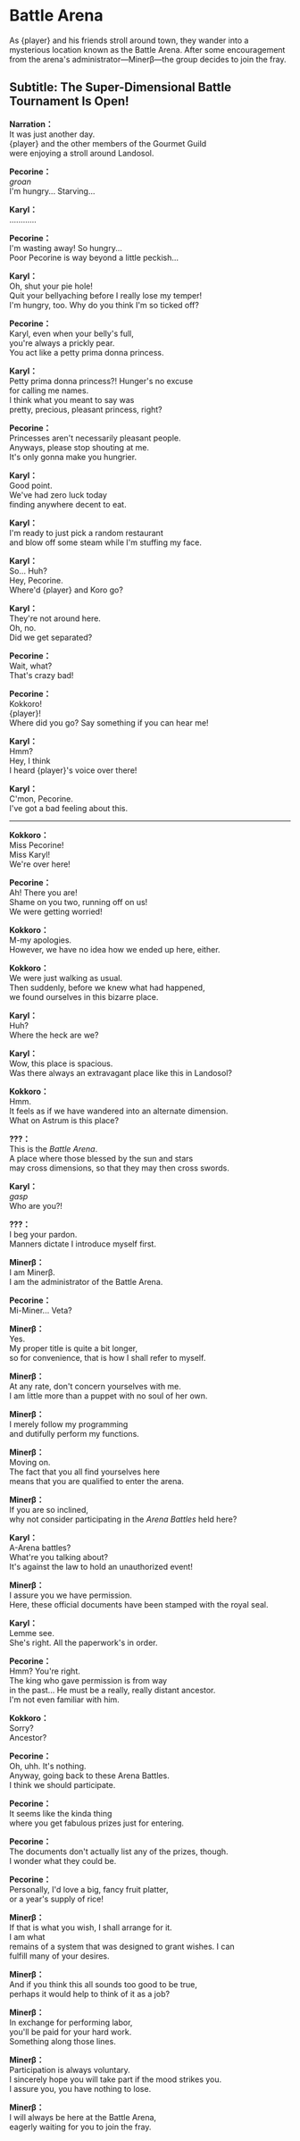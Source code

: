 # Battle Arena
As {player} and his friends stroll around town, they wander into a mysterious location known as the Battle Arena. After some encouragement from the arena's administrator—Minerβ—the group decides to join the fray.
  
## Subtitle: The Super-Dimensional Battle Tournament Is Open!
  
**Narration：**  
It was just another day.  
{player} and the other members of the Gourmet Guild  
were enjoying a stroll around Landosol.  
  
**Pecorine：**  
*groan*  
I'm hungry... Starving...  
  
**Karyl：**  
............  
  
**Pecorine：**  
I'm wasting away! So hungry...  
Poor Pecorine is way beyond a little peckish...  
  
**Karyl：**  
Oh, shut your pie hole!  
Quit your bellyaching before I really lose my temper!  
I'm hungry, too. Why do you think I'm so ticked off?  
  
**Pecorine：**  
Karyl, even when your belly's full,  
you're always a prickly pear.  
You act like a petty prima donna princess.  
  
**Karyl：**  
Petty prima donna princess?! Hunger's no excuse  
for calling me names.  
I think what you meant to say was  
pretty, precious, pleasant princess, right?  
  
**Pecorine：**  
Princesses aren't necessarily pleasant people.  
Anyways, please stop shouting at me.  
It's only gonna make you hungrier.  
  
**Karyl：**  
Good point.  
We've had zero luck today  
finding anywhere decent to eat.  
  
**Karyl：**  
I'm ready to just pick a random restaurant  
and blow off some steam while I'm stuffing my face.  
  
**Karyl：**  
So... Huh?  
Hey, Pecorine.  
Where'd {player} and Koro go?  
  
**Karyl：**  
They're not around here.  
Oh, no.  
Did we get separated?  
  
**Pecorine：**  
Wait, what?  
That's crazy bad!  
  
**Pecorine：**  
Kokkoro!  
{player}!  
Where did you go? Say something if you can hear me!  
  
**Karyl：**  
Hmm?  
Hey, I think  
I heard {player}'s voice over there!  
  
**Karyl：**  
C'mon, Pecorine.  
I've got a bad feeling about this.  
  

---  
  
**Kokkoro：**  
Miss Pecorine!  
Miss Karyl!  
We're over here!  
  
**Pecorine：**  
Ah! There you are!  
Shame on you two, running off on us!  
We were getting worried!  
  
**Kokkoro：**  
M-my apologies.  
However, we have no idea how we ended up here, either.  
  
**Kokkoro：**  
We were just walking as usual.  
Then suddenly, before we knew what had happened,  
we found ourselves in this bizarre place.  
  
**Karyl：**  
Huh?  
Where the heck are we?  
  
**Karyl：**  
Wow, this place is spacious.  
Was there always an extravagant place like this in Landosol?  
  
**Kokkoro：**  
Hmm.  
It feels as if we have wandered into an alternate dimension.  
What on Astrum is this place?  
  
**???：**  
This is the *Battle Arena*.  
A place where those blessed by the sun and stars  
may cross dimensions, so that they may then cross swords.  
  
**Karyl：**  
*gasp*  
Who are you?!  
  
**???：**  
I beg your pardon.  
Manners dictate I introduce myself first.  
  
**Minerβ：**  
I am Minerβ.  
I am the administrator of the Battle Arena.  
  
**Pecorine：**  
Mi-Miner... Veta?  
  
**Minerβ：**  
Yes.  
My proper title is quite a bit longer,  
so for convenience, that is how I shall refer to myself.  
  
**Minerβ：**  
At any rate, don't concern yourselves with me.  
I am little more than a puppet with no soul of her own.  
  
**Minerβ：**  
I merely follow my programming  
and dutifully perform my functions.  
  
**Minerβ：**  
Moving on.  
The fact that you all find yourselves here  
means that you are qualified to enter the arena.  
  
**Minerβ：**  
If you are so inclined,  
why not consider participating in the *Arena Battles* held here?  
  
**Karyl：**  
A-Arena battles?  
What're you talking about?  
It's against the law to hold an unauthorized event!  
  
**Minerβ：**  
I assure you we have permission.  
Here, these official documents have been stamped with the royal seal.  
  
**Karyl：**  
Lemme see.  
She's right. All the paperwork's in order.  
  
**Pecorine：**  
Hmm? You're right.  
The king who gave permission is from way  
in the past... He must be a really, really distant ancestor.  
I'm not even familiar with him.  
  
**Kokkoro：**  
Sorry?  
Ancestor?  
  
**Pecorine：**  
Oh, uhh. It's nothing.  
Anyway, going back to these Arena Battles.  
I think we should participate.  
  
**Pecorine：**  
It seems like the kinda thing  
where you get fabulous prizes just for entering.  
  
**Pecorine：**  
The documents don't actually list any of the prizes, though.  
I wonder what they could be.  
  
**Pecorine：**  
Personally, I'd love a big, fancy fruit platter,  
or a year's supply of rice!  
  
**Minerβ：**  
If that is what you wish, I shall arrange for it.  
I am what  
remains of a system that was designed to grant wishes. I can  
fulfill many of your desires.  
  
**Minerβ：**  
And if you think this all sounds too good to be true,  
perhaps it would help to think of it as a job?  
  
**Minerβ：**  
In exchange for performing labor,  
you'll be paid for your hard work.  
Something along those lines.  
  
**Minerβ：**  
Participation is always voluntary.  
I sincerely hope you will take part if the mood strikes you.  
I assure you, you have nothing to lose.  
  
**Minerβ：**  
I will always be here at the Battle Arena,  
eagerly waiting for you to join the fray.  
